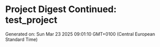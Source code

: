 # Project Digest Continued: test_project
Generated on: Sun Mar 23 2025 09:01:10 GMT+0100 (Central European Standard Time)

